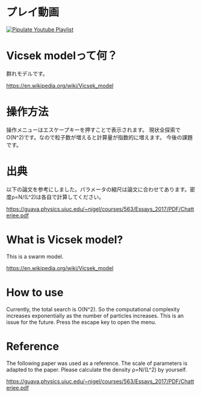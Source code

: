 # プレイ動画

[![Pipulate Youtube Playlist](https://img.youtube.com/vi/lqLqJnP4768&ab_channel=%25E3%2581%2588%25E3%2581%25B3%25E3%2581%25B5%25E3%2582%2589%25E3%2581%2584%25E3%2581%25A1%25E3%2582%2583%25E3%2582%2593%25E3%2581%25AD%25E3%2582%258B%2521/0.jpg)](https://www.youtube.com/watch?v=lqLqJnP4768&ab_channel=%25E3%2581%2588%25E3%2581%25B3%25E3%2581%25B5%25E3%2582%2589%25E3%2581%2584%25E3%2581%25A1%25E3%2582%2583%25E3%2582%2593%25E3%2581%25AD%25E3%2582%258B%2521)

# Vicsek modelって何？
群れモデルです。

https://en.wikipedia.org/wiki/Vicsek_model

# 操作方法
操作メニューはエスケープキーを押すことで表示されます。
現状全探索でO(N^2)です。なので粒子数が増えると計算量が指数的に増えます。
今後の課題です。

# 出典
以下の論文を参考にしました。パラメータの縮尺は論文に合わせてあります。密度ρ=N/(L^2)は各自で計算してください。

https://guava.physics.uiuc.edu/~nigel/courses/563/Essays_2017/PDF/Chatterjee.pdf

# What is Vicsek model?
This is a swarm model.

https://en.wikipedia.org/wiki/Vicsek_model

# How to use
Currently, the total search is O(N^2). So the computational complexity increases exponentially as the number of particles increases.
This is an issue for the future.
Press the escape key to open the menu.

# Reference
The following paper was used as a reference. The scale of parameters is adapted to the paper. Please calculate the density ρ=N/(L^2) by yourself.

https://guava.physics.uiuc.edu/~nigel/courses/563/Essays_2017/PDF/Chatterjee.pdf


